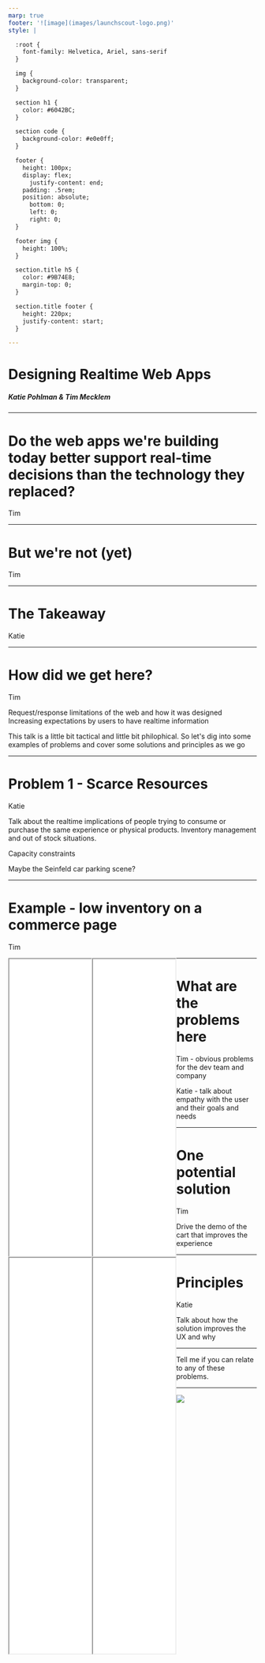 ```yaml
---
marp: true
footer: '![image](images/launchscout-logo.png)'
style: |

  :root {
    font-family: Helvetica, Ariel, sans-serif
  }

  img {
    background-color: transparent;
  }

  section h1 {
    color: #6042BC;
  }

  section code {
    background-color: #e0e0ff;
  }

  footer {
    height: 100px;
    display: flex;
      justify-content: end;
    padding: .5rem;
    position: absolute;
      bottom: 0;
      left: 0;
      right: 0;
  }

  footer img {
    height: 100%;
  }

  section.title h5 {
    color: #9B74E8;
    margin-top: 0;
  }

  section.title footer {
    height: 220px;
    justify-content: start;
  }

---
```


<!--
_class: 'title'
_footer: '![image](images/launchscout-logo_inverse.png)'
_backgroundColor: #190641
_color: white
-->
# Designing Realtime Web Apps
##### Katie Pohlman & Tim Mecklem

<!-- Test for presenter notes -->

---

# Do the web apps we're building today better support real-time decisions than the technology they replaced?

Tim

<!--
This may be before your time, but there was a day when screens were green and they connected directly to a mainframe that updated information right as it changed. The power of our tools and our practices allow us to craft much better experiences, but we lost something in the transition from green screens to request/response HTTP web apps.
-->

---

# But we're not (yet)

Tim

<!--

Our industry has a good problem. Our languages, frameworks and tooling are more capable than they have ever been at giving people up to the second information. Used appropriately, we can use them to help people make better decisions, ease the experience of buying products, and improve interactions with other people. But as a whole, we've observed that teams are struggling in the execution of applying the former to improve the latter.

-->

---

# The Takeaway

Katie

<!--
When we're talking about delivering information to users in real-time in a way that provides value to them—what information to expose when, how frequently, etc—it's easy to assign that responsibility to the UI/UX designers and move on. But, if there's only one thing you take away from this talk, let it be this. Building modern, trustworthy realtime web applications is not just a design concern. It's not even just a front-end concern. The problems we will describe might feel daunting, but we'll give you some tools and some things to consider when you encounter them.
 -->

<!--
One note: if you are a backend developer listening to this talk, don't tune out to the stuff that seems unrelated to your work. It's not. As we'll demonstrate, we can't meet users' realtime needs without end-to-end solutions.
-->

---

# How did we get here?

Tim

Request/response limitations of the web and how it was designed
Increasing expectations by users to have realtime information

This talk is a little bit tactical and little bit philophical. So let's dig into some examples of problems and cover some solutions and principles as we go


---

# Problem 1 - Scarce Resources

Katie

Talk about the realtime implications of people trying to consume or purchase the same experience or physical products. Inventory management and out of stock situations.

Capacity constraints

Maybe the Seinfeld car parking scene?

---

# Example - low inventory on a commerce page

Tim

<iframe style="display:inline-block;float:left;width:33%;height:600px;"
  src="/commerce/products/scarce-scarf?user_id=11&user_name=Tim" frameBorder="1"></iframe>
<iframe style="display:inline-block;float:left;width:33%;height:600px;"
  src="/commerce/products/scarce-scarf?user_id=12&user_name=Katie" frameBorder="1"></iframe>


---

# What are the problems here

Tim - obvious problems for the dev team and company

Katie - talk about empathy with the user and their goals and needs

---

# One potential solution

<iframe style="display:inline-block;float:left;width:33%;height:800px;"
  src="/commerce/better_products/rare-raincoat?user_id=110&user_name=Parker" frameBorder="1"></iframe>
<iframe style="display:inline-block;float:left;width:33%;height:800px;"
  src="/commerce/better_products/rare-raincoat?user_id=120&user_name=Andrew" frameBorder="1"></iframe>

Tim

Drive the demo of the cart that improves the experience

---
# Principles

Katie

Talk about how the solution improves the UX and why

---

Tell me if you can relate to any of these problems.

<!--

How many of you have been in the middle of reading a post or an article on the internet in a feed and had some late breaking new information come in and push down the content you were reading?

You're on an ecommerce site, you find an item that you want to buy that's in high demand, and in between the time you add it to your cart and go to checkout, the item has gone out of stock.

-->

---

![](images/github-new-project.png)

<!--

(Tim)

How many of you have made a shiny new project, created a repository for it on GitHub, pushed your code, and then stared blankly at this screen waiting for it to pick up your amazing code only to realize that unlike the rest of GitHub, this page does is not driven by the `git push` command you just ran. Maybe this one's just me, and I'll take an L on that one if so :D.

How about one final developer-centric one. How many of you have used a tool that has a hot-reload feature that supposed to update the browser when you save a file, only it's a Monday and for some reason the file watcher seems to be taking the day off?

-->

